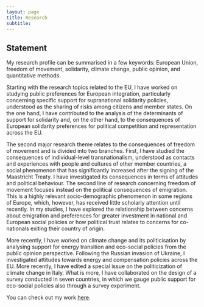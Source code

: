 ```yaml
---
layout: page
title: Research
subtitle:
---
```


## Statement

My research profile can be summarised in a few keywords: European Union, freedom of movement, solidarity, climate change, public opinion, and quantitative methods.

Starting with the research topics related to the EU, I have worked on studying public preferences for European integration, particularly concerning specific support for supranational solidarity policies, understood as the sharing of risks among citizens and member states. On the one hand, I have contributed to the analysis of the determinants of support for solidarity and, on the other hand, to the consequences of European solidarity preferences for political competition and representation across the EU.

The second major research theme relates to the consequences of freedom of movement and is divided into two branches. First, I have studied the consequences of individual-level transnationalism, understood as contacts and experiences with people and cultures of other member countries, a social phenomenon that has significantly increased after the signing of the Maastricht Treaty. I have investigated its consequences in terms of attitudes and political behaviour. The second line of research concerning freedom of movement focuses instead on the political consequences of emigration. This is a highly relevant socio-demographic phenomenon in some regions of Europe, which, however, has received little scholarly attention until recently. In my studies, I have explored the relationship between concerns about emigration and preferences for greater investment in national and European social policies or how political trust relates to concerns for co-nationals exiting their country of origin.

More recently, I have worked on climate change and its politicisation by analysing support for energy transition and eco-social policies from the public opinion perspective. Following the Russian invasion of Ukraine, I investigated attitudes towards energy and compensation policies across the EU. More recently, I have edited a special issue on the politicization of climate change in Italy. What is more, I have collaborated on the design of a survey conducted in seven countries, in which we gauge public support for eco-social policies also through a survey experiment.

You can check out my work [here](https://scholar.google.com/citations?user=CdHzHt0AAAAJ&hl=en).

